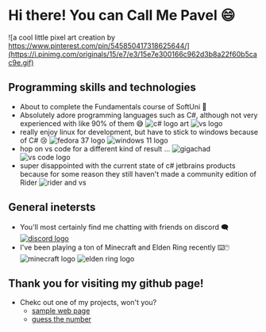 # Hi there! You can Call Me Pavel 😄
![a cool little pixel art creation by https://www.pinterest.com/pin/545850417318625644/](https://i.pinimg.com/originals/15/e7/e3/15e7e300166c962d3b8a22f60b5cac9e.gif)

## Programming skills and technologies
- About to complete the Fundamentals course of SoftUni 🏫
- Absolutely adore programming languages such as C#, although not very experienced with like 90% of them 😅
![c# logo art](https://www.freeiconspng.com/uploads/c-logo-icon-18.png)
![vs logo](https://static.wikia.nocookie.net/logopedia/images/e/ec/Microsoft_Visual_Studio_2022.svg/revision/latest/scale-to-width-down/250?cb=20211027141551)
- really enjoy linux for development, but have to stick to windows because of C# 😢
![fedora 37 logo](https://user-images.githubusercontent.com/114023028/205453582-8c396b92-4d08-40a1-b8cc-476ed4dd93df.png)
![windows 11 logo](https://user-images.githubusercontent.com/114023028/205453653-1a7b812a-afdd-4f13-838b-d5356195e45a.png)
- hop on vs code for a different kind of result ...
![gigachad](https://user-images.githubusercontent.com/114023028/205453805-38d012cc-f0cc-4bb4-934d-7dd6e4583f12.png)
![vs code logo](https://user-images.githubusercontent.com/114023028/205453676-9409fe77-bd5c-46ee-a0c4-78c7ac558b3c.png)
- super disappointed with the current state of c# jetbrains products because for some reason they still haven't made a community edition of Rider
![rider and vs](https://user-images.githubusercontent.com/114023028/205453719-97c412ae-b80e-474f-99dc-a3f2ccd760ea.png)

## General inetersts
- You'll most certainly find me chatting with friends on discord 🗨️
[![discord logo](https://user-images.githubusercontent.com/114023028/205453484-a3b2eef2-fb80-4c80-99a1-24df2c9695ec.png)](discord.gg)
- I've been playing a ton of Minecraft and Elden Ring recently ⌨️🖱️
![minecraft logo](https://user-images.githubusercontent.com/114023028/205453560-fdea63b0-4165-4114-82ea-2d11720510d2.png)
![elden ring logo](https://user-images.githubusercontent.com/114023028/205453438-bbf22f19-5db8-4402-aeae-7e1b00c19eb9.png)

## Thank you for visiting my github page!
- Chekc out one of my projects, won't you?
  - [sample web page](https://github.com/PavelStoyanov06/Sample-Page)
  - [guess the number](https://github.com/PavelStoyanov06/Guess-The-Number)

